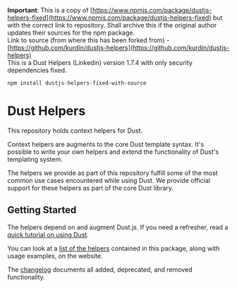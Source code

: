 **Important**: This is a copy of [https://www.npmjs.com/package/dustjs-helpers-fixed](https://www.npmjs.com/package/dustjs-helpers-fixed) but with the correct link to repository. Shall archive this if the original author updates their sources for the npm package.  
Link to source (from where this has been forked from) - [https://github.com/kurdin/dustjs-helpers](https://github.com/kurdin/dustjs-helpers)   
This is a Dust Helpers (Linkedin) version 1.7.4 with only security dependencies fixed. 

```
npm install dustjs-helpers-fixed-with-source
```

# Dust Helpers 

This repository holds context helpers for Dust.

Context helpers are augments to the core Dust template syntax.
It's possible to write your own helpers and extend the functionality of Dust's templating system.

The helpers we provide as part of this repository fulfill some of the most common use cases encountered while using Dust.
We provide official support for these helpers as part of the core Dust library.

## Getting Started
The helpers depend on and augment Dust.js. If you need a refresher, read a [quick tutorial on using Dust](http://www.dustjs.com/guides/getting-started/).

You can look at a [list of the helpers](http://www.dustjs.com/guides/dust-helpers/) contained in this package, along with usage examples, on the website.

The [changelog](https://github.com/linkedin/dustjs-helpers/blob/master/CHANGELOG.md) documents all added, deprecated, and removed functionality.

